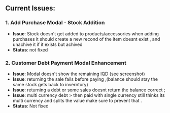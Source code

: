 ## Current Issues:

### 1. Add Purchase Modal - Stock Addition
- **Issue**: Stock doesn't get added to products/accessories when adding purchases
it should create a new recond of the item doesnt exist , and unachive it if it exists but achived 
- **Status**: not fixed 


### 2. Customer Debt Payment Modal Enhancement
- **Issue**: Modal doesn't show the remaining IQD (see screenshot)
- **Issue**: returning the sale fails before paying ,(balance should stay the same stock gets back to inverntory)
- **Issue**: returning a debt or some sales doesnt return the balance correct ;
- **Issue**: multi currency debt > then paid with single currency still thinks its multi currency and splits the value make sure to prevent that .
- **Status**: Not fixed 
